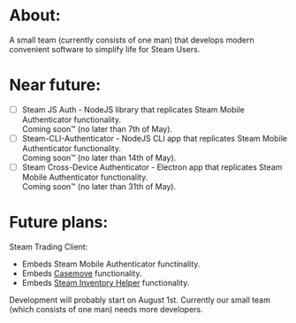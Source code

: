 # About:
A small team (currently consists of one man) that develops modern convenient software to simplify life for Steam Users.

# Near future:
- [ ] Steam JS Auth - NodeJS library that replicates Steam Mobile Authenticator functionality.<br>Coming soon™ (no later than 7th of May).
- [ ] Steam-CLI-Authenticator - NodeJS CLI app that replicates Steam Mobile Authenticator functionality.<br>Coming soon™ (no later than 14th of May).
- [ ] Steam Cross-Device Authenticator - Electron app that replicates Steam Mobile Authenticator functionality.<br>Coming soon™ (no later than 31th of May).

# Future plans:
Steam Trading Client:
* Embeds Steam Mobile Authenticator functinality.
* Embeds [Casemove](https://github.com/nombersDev/casemove) functionality.
* Embeds [Steam Inventory Helper](https://steaminventoryhelper.com/) functionality.

Development will probably start on August 1st. Currently our small team (which consists of one man) needs more developers.